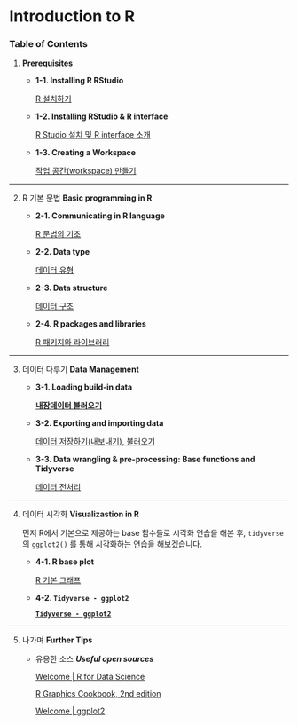 # Introduction to R
 

### Table of Contents

1. **Prerequisites** 
    - **1-1. Installing R RStudio**
        
        [R 설치하기](Introduction%20to%20R/R%20설치하기.md)
        
    - **1-2. Installing RStudio & R interface**
        
        [R Studio 설치 및 R interface 소개](Introduction%20to%20R/R%20Studio%20설치%20및%20R%20interface%20소개.md)
        
    - **1-3. Creating a Workspace**
        
        [작업 공간(workspace) 만들기](Introduction%20to%20R/작업%20공간(workspace)%20만들기.md)
        

---

2. R 기본 문법 **Basic programming in R** 
    - **2-1. Communicating in R language**
        
        [R 문법의 기초](Introduction%20to%20R/R%20문법의%20기초.md)
        
    - **2-2. Data type**
        
        [데이터 유형](Introduction%20to%20R/데이터%20유형.md)
        
    - **2-3. Data structure**
        
        [데이터 구조](Introduction%20to%20R/데이터%20구조.md)
        
    - **2-4. R packages and libraries**
        
        [R 패키지와 라이브러리](Introduction%20to%20R/R%20패키지와%20라이브러리.md)
        

---

3. 데이터 다루기 **Data Management** 
    - **3-1. Loading build-in data**
        
        [**내장데이터 불러오기**](Introduction%20to%20R/내장데이터%20불러오기.md)
        
    - **3-2. Exporting and importing data**
        
        [데이터 저장하기(내보내기), 불러오기](Introduction%20to%20R/데이터%20저장하기(내보내기),%20불러오기.md)
        
    - **3-3. Data wrangling & pre-processing: Base functions and Tidyverse**
        
        [데이터 전처리](Introduction%20to%20R/데이터%20전처리.md)
        

---

4. 데이터 시각화 **Visualizastion in R**
    
    먼저 R에서 기본으로 제공하는 base 함수들로 시각화 연습을 해본 후, `tidyverse`의 `ggplot2()` 를 통해 시각화하는 연습을 해보겠습니다. 
    
    - **4-1.  R base plot**
        
        [R 기본 그래프](Introduction%20to%20R/R%20기본%20그래프.md)
        
    - **4-2. `Tidyverse - ggplot2`**
        
        [**`Tidyverse - ggplot2`**](Introduction%20to%20R/Tidyverse%20-%20ggplot2.md)
        

---

5. 나가며 **Further Tips**
    - 유용한 소스 ***Useful open sources***
        
        [Welcome | R for Data Science](https://r4ds.had.co.nz/index.html)
        
        [R Graphics Cookbook, 2nd edition](https://r-graphics.org/)
        
        [Welcome | ggplot2](https://ggplot2-book.org/index.html)
